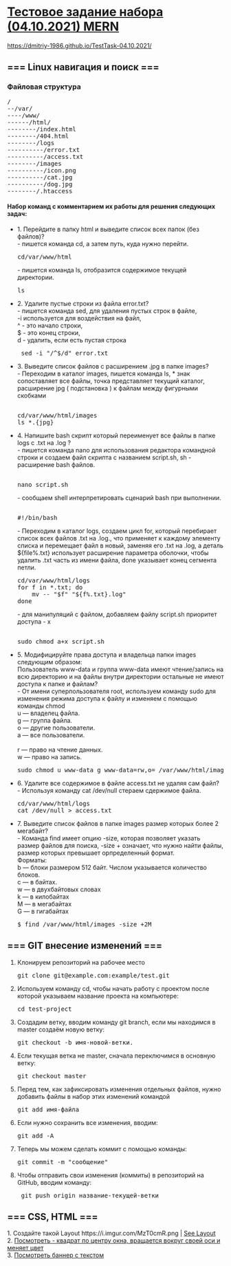 <h1>
    <a href="https://sharing.clickup.com/t/h/11m9me5/ZZ3LLDGNAGTKLSG">Тестовое задание набора (04.10.2021) MERN </a>  
</h1>

https://dmitriy-1986.github.io/TestTask-04.10.2021/

<h2>
    === Linux навигация и поиск ===
</h2>
<h3>
    Файловая структура
</h3>
<pre>
/
--/var/
----/www/
------/html/
--------/index.html
--------/404.html
--------/logs
----------/error.txt
----------/access.txt
--------/images
----------/icon.png
----------/cat.jpg
----------/dog.jpg
--------/.htaccess
</pre>
<h4>
    Набор команд с комментарием их работы для решения следующих задач:
</h4>
<ul>
    <li>
        1. Перейдите в папку html и выведите список всех папок (без файлов)? <br>
        - пишется команда cd, а затем путь, куда нужно перейти. <br>
<pre>cd/var/www/html</pre>
        - пишется команда ls, отобразится содержимое текущей директории. <br>
<pre>ls</pre>
    </li>
    <li>
        2. Удалите пустые строки из файла error.txt?<br>
        - пишется команда sed, для удаления пустых строк в файле,<br> -i используется
        для воздействия на файл,<br> ^ - это начало строки,<br> $ - это конец строки,<br>
        d - удалить, если есть пустая строка<br>
<pre> sed -i "/^$/d" error.txt</pre>
    </li>
    <li>
        3. Выведите список файлов с расширением .jpg в папке images?<br>
        - Переходим в каталог images, пишется команда ls, * знак сопоставляет все файлы,
        точка представляет текущий каталог,  расширение jpg ( подстановка ) к файлам 
        между фигурными скобками 
<pre> 
cd/var/www/html/images
ls *.{jpg}
</pre>
    </li>
    <li>
        4. Напишите bash скрипт который переименует все файлы в папке logs с .txt на .log ?<br>
        - пишется команда nano для использования редактора командной строки и создаем файл скрипта
        с названием script.sh, sh - расширение bash файлов.<br>
<pre>        
nano script.sh     
</pre>
- сообщаем shell интерпретировать сценарий bash при выполнении.        
<pre>         
#!/bin/bash        
</pre>
- Переходим в каталог logs, создаем цикл for, который перебирает список всех файлов .txt на .log., 
что применяет к каждому элементу списка и перемещает файл в новый, заменяя его .txt на .log, а деталь ${file%.txt}
использует расширение параметра оболочки, чтобы удалить .txt часть из имени файла, done указывает конец сегмента петли.
<pre>
cd/var/www/html/logs
for f in *.txt; do
    mv -- "$f" "${f%.txt}.log"
done       
</pre>  
- для манипуляций с файлом, добавляем файлу script.sh приоритет доступа - x      
<pre>         
sudo chmod a+x script.sh       
</pre>        
    </li>
    <li>
        5. Модифицируйте права доступа и владельца папки images следующим образом: <br>
        Пользователь www-data и группа www-data имеют чтение/запись на всю директорию и на файлы внутри директории остальные не имеют доступа к папке и файлам?<br>
        - От имени суперпользователя root, используем команду sudo для изменения режима доступа к файлу и изменяем с помощью команды chmod<br>
        u — владелец файла.<br>
        g — группа файла.<br>
        o — другие пользователи.<br>
        a — все пользователи.<br><br>
        r — право на чтение данных.<br>
        w — право на запись.<br>
<pre>
sudo chmod u www-data g www-data=rw,o= /var/www/html/images
</pre>
    </li>
    <li>
        6. Удалите все содержимое в файле access.txt не удаляя сам файл?<br>
        - Используя команду cat /dev/null стераем сдержимое файла.<br>
<pre>
cd/var/www/html/logs
cat /dev/null > access.txt
</pre>
    </li>
    <li>
        7. Выведите список файлов в папке images размер которых более 2 мегабайт?<br>
        - Команда find имеет опцию -size, которая позволяет указать размер файлов для поиска, -size +  означает, что нужно найти файлы, 
        размер которых превышает орпределенный формат.<br>
        Форматы:<br>
        b — блоки размером 512 байт. Числом указывается количество блоков.<br>
        c — в байтах.<br>
        w — в двухбайтовых словах<br>
        k — в килобайтах<br>
        M — в мегабайтах<br>
        G — в гигабайтах<br>
<pre>
$ find /var/www/html/images -size +2M
</pre>
    </li>
</ul>
<h2>
    === GIT внесение изменений ===
</h2>
<ol>
    <li>
        Клонируем репозиторий на рабочее место
<pre>
git clone git@example.com:example/test.git
</pre>
    </li>
    <li>
        Используем команду cd, чтобы начать работу с проектом
        после которой указываем название проекта на компьютере:
<pre>
cd test-project
</pre>
    </li>
    <li>
        Создадим ветку, вводим команду git branch, eсли мы находимся в master
        создаём новую ветку:
<pre>
git checkout -b имя-новой-ветки.
</pre>        
    </li>
    <li>
        Если текущая ветка не master, сначала переключимся в основную ветку:
<pre>
git checkout master
</pre>   
    </li>
    <li>
        Перед тем, как зафиксировать изменения отдельных файлов, 
        нужно добавить файлы в набор этих изменений командой
<pre>
git add имя-файла
</pre> 
    </li>
    <li>
        Если нужно сохранить все изменения, вводим:
<pre>
git add -A
</pre>         
    </li>
    <li>
        Теперь мы можем сделать коммит с помощью команды:
<pre>
git commit -m "сообщение"
</pre> 
    </li>
    <li>
       Чтобы отправить свои изменения (коммиты) в репозиторий на GitHub, 
        вводим команду:
<pre>
 git push origin название-текущей-ветки
</pre> 
    </li>
    
  </ol>
<h2>
    === CSS, HTML ===
</h2>
1. Создайте такой Layout https://i.imgur.com/MzT0cmR.png | <a href="https://dmitriy-1986.github.io/TestTask-04.10.2021/layout.html">See Layout</a><br>
2. <a href="https://dmitriy-1986.github.io/TestTask-04.10.2021/animation.html">Посмотреть - квадрат по центру окна, вращается вокруг своей оси и меняет цвет </a><br>
3. <a href="https://dmitriy-1986.github.io/TestTask-04.10.2021/baner.html">Посмотреть баннер с текстом</a><br>

